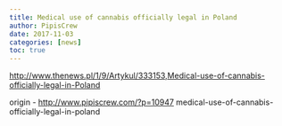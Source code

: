 ```yaml
---
title: Medical use of cannabis officially legal in Poland
author: PipisCrew
date: 2017-11-03
categories: [news]
toc: true
---
```


http://www.thenews.pl/1/9/Artykul/333153,Medical-use-of-cannabis-officially-legal-in-Poland

origin - http://www.pipiscrew.com/?p=10947 medical-use-of-cannabis-officially-legal-in-poland